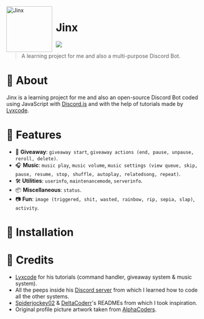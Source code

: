 <img width="120" height="120" align="left" style="float: left; margin: 0 10px 0 0;" alt="Jinx" src="https://cdn.discordapp.com/avatars/917009806353653780/5a591440390d36688fe9620d63dca727.png?size=1024"> 

# Jinx
[![](https://img.shields.io/badge/discord.js-v13.6.0-blue.svg?logo=npm)](https://github.com/discordjs)
> A learning project for me and also a multi-purpose Discord Bot.

# 🔹 About
Jinx is a learning project for me and also an open-source Discord Bot coded using JavaScript with [Discord.js](https://discord.js.org) and with the help of tutorials made by [Lyxcode](https://www.youtube.com/c/Lyxcode).

# 🔹 Features
* 🎉 **Giveaway**: `giveaway start`, `giveaway actions (end, pause, unpause, reroll, delete)`.
* 🎧 **Music**: `music play`, `music volume`, `music settings (view queue, skip, pause, resume, stop, shuffle, autoplay, relatedsong, repeat)`.
* 🛠️ **Utilities**: `userinfo`, `maintenancemode`, `serverinfo`.
* 📦 **Miscellaneous**: `status`.
* 📷 **Fun**: `image (triggered, shit, wasted, rainbow, rip, sepia, slap)`, `activity`.

# 🔹 Installation

# 🔹 Credits
* [Lyxcode](https://youtube.com/c/Lyxcode) for his tutorials (command handler, giveaway system & music system).
* All the peeps inside his [Discord server](https://discord.gg/dkgebRQWrn) from which I learned how to code all the other systems.
* [Spiderjockey02](https://github.com/Spiderjockey02/Discord-Bot) & [DeltaCoderr](https://github.com/DeltaCoderr/KarmaBot)'s READMEs from which I took inspiration.
* Original profile picture artwork taken from [AlphaCoders](https://wall.alphacoders.com/big.php?i=1044272).

